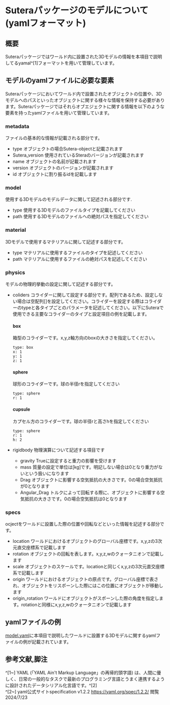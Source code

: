 # Suteraパッケージのモデルについて(yamlフォーマット)

## 概要
Suteraパッケージではワールド内に設置された3Dモデルの情報を本項目で説明してるyamal^[1]フォーマットを用いて管理しています。

## モデルのyamlファイルに必要な要素
Suteraパッケージにおいてワールド内で設置されたオブジェクトの位置や、3Dモデルへのパスといったオブジェクトに関する様々な情報を保持する必要があります。Suteraパッケージではそれらオブエジェクトに関する情報を以下のような要素を持ったyamlファイルを用いて管理しています。

### metadata
ファイルの基本的な情報が記載される部分です。
- type オブジェクトの場合Sutera-objectと記載されます
- Sutera_version 使用されているSteraのバージョンが記載されます
- name オブジェクトの名前が記載されます
- version オブジェクトのバージョンが記載されます
- id オブジェクトに割り振るidを記載します

### model
使用する3Dモデルのモデルデータに関して記述される部分です.
- type 使用する3Dモデルのファイルタイプを記載してください
- path 使用する3Dモデルのファイルへの絶対パスを指定してください

### material
3Dモデルで使用するマテリアルに関して記述する部分です。
- type マテリアルに使用するファイルのタイプを記述してください
- path マテリアルに使用するファイルの絶対パスを記述してください

### physics
モデルの物理的挙動の設定に関して記述する部分です。
- coliders
コライダーに関して設定する部分です。配列であるため、設定しない場合は空配列[]を設定してください。コライダーを設定する際はコライダーのtypeと各タイプごとのパラメータを記述してください。以下にSuteraで使用できる主要なコライダーのタイプと設定項目の例を記載します。
  #### box
  箱型のコライダーです。x,y,z軸方向のboxの大きさを指定してください。
  ```
  type: box  
  x: 1  
  y: 1  
  z: 1  
    ```  
  #### sphere
  球形のコライダーです。球の半径rを指定してください
  ```
  type: sphere
  r: 1
  ```

  #### cupsule
  カプセル方のコライダーです。球の半径rと高さhを指定してください
  ```
  type: sphere
  r: 1
  h: 2
  ```


- rigidbody 物理演算について記述する項目です
  - gravity Trueに設定すると重力の影響を受けます
  - mass 質量の設定で単位は[kg]です。明記しない場合は0となり重力がないという扱いになります
  - Drag オブジェクトに影響する空気抵抗の大きさです。0の場合空気抵抗が0となります
  - Angular_Drag トルクによって回転する際に、オブジェクトに影響する空気抵抗の大きさです。0の場合空気抵抗は0となります

### specs
ocjectをワールドに設置した際の位置や回転などといった情報を記述する部分です。
- location ワールドにおけるオブジェクトのグローバル座標です。x,y,zの3次元直交座標系で記載します
- rotation オブジェクトの回転を表します。x,y,z,wのクォータニオンで記載します
- scale オブジェクトのスケールです。locationと同じくx,y,zの3次元直交座標系で記載します
- origin ワールドにおけるオブジェクトの原点です。グローバル座標で表され、オブジェクトをリスポーンした際にはこの位置にオブジェクトが移動します
- origin_rotation ワールドにオブジェクトがスポーンした際の角度を指定します。rotationと同様にx,y,z,wのクォータニオンで記載します
## yamlファイルの例
[model.yaml](./model.yaml)に本項目で説明したワールドに設置する3Dモデルに関するyamlファイルの例が記載されています。

## 参考文献,脚注
^[1~] YAML (「YAML Ain't Markup Language」の再帰的頭字語) は、人間に優しく、日常の一般的なタスクで最新のプログラミング言語とうまく連携するように設計されたデータシリアル化言語です。^[2]  
^[2~] yaml公式サイトspecification v1.2.2 https://yaml.org/spec/1.2.2/ 閲覧2024/7/23
